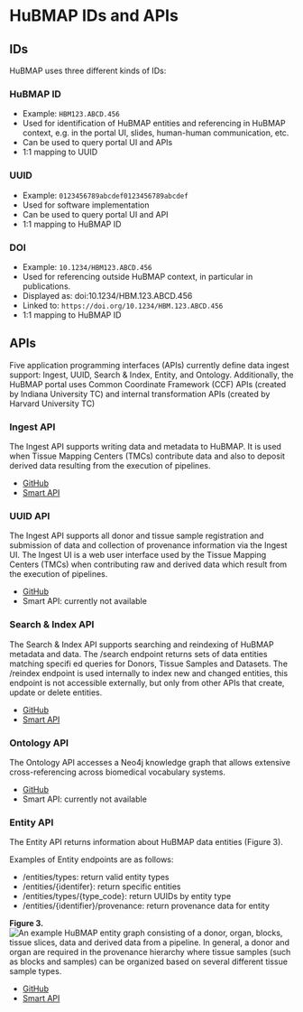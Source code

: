 # HuBMAP IDs and APIs

## IDs

HuBMAP uses three different kinds of IDs:

### HuBMAP ID
- Example: `HBM123.ABCD.456` 
- Used for identification of HuBMAP entities and referencing in HuBMAP context, e.g. in the portal UI, slides, human-human communication, etc.
- Can be used to query portal UI and APIs
- 1:1 mapping to UUID

### UUID
- Example: `0123456789abcdef0123456789abcdef`
- Used for software implementation
- Can be used to query portal UI and API
- 1:1 mapping to HuBMAP ID

### DOI
- Example: `10.1234/HBM123.ABCD.456` 
- Used for referencing outside HuBMAP context, in particular in publications.
- Displayed as: doi:10.1234/HBM.123.ABCD.456
- Linked to: `https://doi.org/10.1234/HBM.123.ABCD.456`
- 1:1 mapping to HuBMAP ID


## APIs
Five application programming interfaces (APIs) currently define 
data ingest support: Ingest, UUID, Search & Index, Entity, and Ontology.  Additionally, the HuBMAP portal uses Common Coordinate Framework (CCF) APIs (created by Indiana University TC) and internal transformation APIs (created by Harvard University TC)

### Ingest API
The Ingest API supports writing data and metadata to HuBMAP. It is used when Tissue Mapping Centers (TMCs) contribute data and also to deposit derived data resulting from the execution of pipelines.
- [GitHub](https://github.com/hubmapconsortium/ingest-ui) 
- [Smart API](https://smart-api.info/ui/5a6bea1158d2652743c7a201fdb1c44d)

### UUID API
The Ingest API supports all donor and tissue sample registration and submission of data and collection of provenance information via the Ingest UI. The Ingest UI is a web user interface used by the Tissue Mapping Centers (TMCs) when contributing raw and derived data which result from the execution of pipelines.
- [GitHub](https://github.com/hubmapconsortium/uuid-api)
- Smart API: currently not available

### Search & Index API
The Search & Index API supports searching and reindexing of HuBMAP metadata and data. The /search endpoint returns sets of data entities matching specifi ed queries for Donors, Tissue Samples and Datasets. The /reindex endpoint is used internally to index new and changed entities, this endpoint is not accessible externally, but only from other APIs that create, update or delete entities.
- [GitHub](https://github.com/hubmapconsortium/search-api)
- [Smart API](https://smart-api.info/ui/7aaf02b838022d564da776b03f357158)

### Ontology API
The Ontology API accesses a Neo4j knowledge graph that allows
extensive cross-referencing across biomedical vocabulary systems.
- [GitHub](https://github.com/hubmapconsortium/hubmap-ontology)
- Smart API: currently not available

### Entity API
The Entity API returns information about HuBMAP data entities (Figure 3). 

Examples of Entity endpoints are as follows:
 - /entities/types: return valid entity types
 - /entities/{identifer}: return specific entities
 - /entities/types/{type_code}: return UUIDs by entity type
 - /entities/{identifier}/provenance: return provenance
   data for entity

**Figure 3.**
![An example HuBMAP entity graph consisting of a donor, organ, blocks, tissue slices, data and derived data from a pipeline. In general, a donor and organ are required in the provenance hierarchy where tissue samples (such as blocks and samples) can be organized based on several different tissue sample types.](https://drive.google.com/file/d/14aAyTItvm3teFB5jUX5TVGRpW4oit99b/view?usp=sharing)

- [GitHub](https://github.com/hubmapconsortium/entity-api) 
- [Smart API](https://smart-api.info/ui/0065e419668f3336a40d1f5ab89c6ba3)
